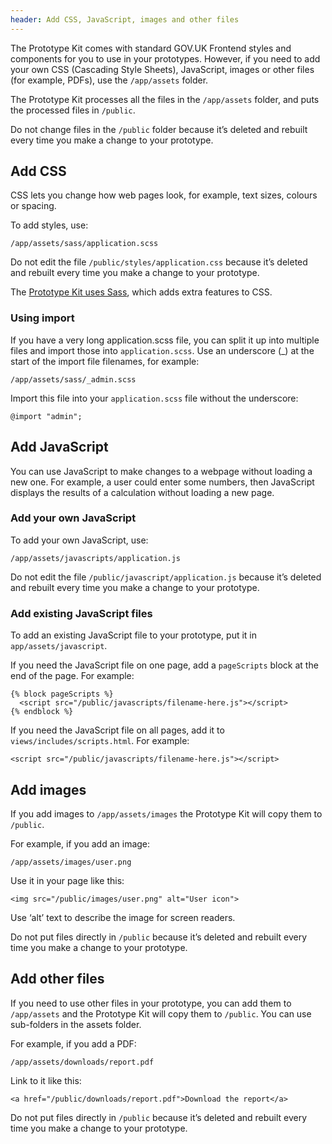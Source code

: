 ```yaml
---
header: Add CSS, JavaScript, images and other files
---
```


The Prototype Kit comes with standard GOV.UK Frontend styles and components for you to use in your prototypes. However, if you need to add your own CSS (Cascading Style Sheets), JavaScript, images or other files (for example, PDFs), use the `/app/assets` folder.

The Prototype Kit processes all the files in the `/app/assets` folder, and puts the processed files in `/public`.

Do not change files in the `/public` folder because it’s deleted and rebuilt every time you make a change to your prototype.

## Add CSS

CSS lets you change how web pages look, for example, text sizes, colours or spacing.

To add styles, use:

```
/app/assets/sass/application.scss
```

Do not edit the file `/public/styles/application.css` because it’s deleted and rebuilt every time you make a change to your prototype.

The [Prototype Kit uses Sass](https://sass-lang.com/guide), which adds extra features to CSS.

### Using import

If you have a very long application.scss file, you can split it up into multiple files and import those into `application.scss`. Use an underscore (_) at the start of the import file filenames, for example:

```
/app/assets/sass/_admin.scss
```

Import this file into your `application.scss` file without the underscore:

```
@import "admin";
```

## Add JavaScript

You can use JavaScript to make changes to a webpage without loading a new one. For example, a user could enter some numbers, then JavaScript displays the results of a calculation without loading a new page.

### Add your own JavaScript

To add your own JavaScript, use:

```
/app/assets/javascripts/application.js
```

Do not edit the file `/public/javascript/application.js` because it’s deleted and rebuilt every time you make a change to your prototype.

### Add existing JavaScript files

To add an existing JavaScript file to your prototype, put it in `app/assets/javascript`.

If you need the JavaScript file on one page, add a `pageScripts` block at the end of the page. For example:

```
{% block pageScripts %}
  <script src="/public/javascripts/filename-here.js"></script>
{% endblock %}
```

If you need the JavaScript file on all pages, add it to `views/includes/scripts.html`. For example:

```
<script src="/public/javascripts/filename-here.js"></script>
```

## Add images

If you add images to `/app/assets/images` the Prototype Kit will copy them to `/public`.

For example, if you add an image:

```
/app/assets/images/user.png
```

Use it in your page like this:

```
<img src="/public/images/user.png" alt="User icon">
```

Use ‘alt’ text to describe the image for screen readers.

Do not put files directly in `/public` because it’s deleted and rebuilt every time you make a change to your prototype.

## Add other files

If you need to use other files in your prototype, you can add them to `/app/assets` and the Prototype Kit will copy them to `/public`. You can use sub-folders in the assets folder.

For example, if you add a PDF:

```
/app/assets/downloads/report.pdf
```

Link to it like this:

```
<a href="/public/downloads/report.pdf">Download the report</a>
```
Do not put files directly in `/public` because it’s deleted and rebuilt every time you make a change to your prototype.

